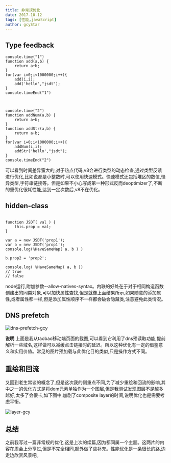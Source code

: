```yaml
---
title: 非常规优化
date: 2017-10-12
tags: [性能,javaScript]
author: gcyStar
---
```


## Type feedback

```
console.time("1")
function add(a,b) {
    return a+b;
}
for(var i=0;i<1000000;i++){
    add(i,i);
    add('hello',"jsdt");
}
console.timeEnd("1")



console.time("2")
function addNum(a,b) {
    return a+b;
}
function addStr(a,b) {
    return a+b;
}
for(var i=0;i<1000000;i++){
    addNum(i,i);
    addStr('hello',"jsdt");
}
console.timeEnd("2")
```
可以看到时间差异蛮大的,对于热点代码,v8会进行类型的动态检查,通过类型反馈进行优化,比如说都是小整数时,可以使用快速模式。快速模式还包括堆区的数值,怪异类型,字符串链接等。但是如果不小心写成第一种形式反而deoptimizer了,不断的重优化很耗性能,达到一定次数后,v8不在优化。

## hidden-class

```

function JSDT( val ) {
    this.prop = val;
}

var a = new JSDT('prop1');
var b = new JSDT('prop1');
console.log(%HaveSameMap( a, b ) )

b.prop2 = 'prop2';

console.log( %HaveSameMap( a, b ))
// true
// false
```
node运行,附加参数--allow-natives-syntax。内联的好处在于对于相同构造函数创建出的同类对象,可以加快属性查找,但是就像上面结果所示,如果随意的添加属性,或者属性都一样,但是添加属性顺序不一样都会破会隐藏类,注意避免此类情况。

##  DNS prefetch

![dns-prefetch-gcy](https://img.wuage.com/150778984484519dns-predetch.png)

**说明**  上面是我从taobao移动端页面的截图,可以看到它利用了dns预读取功能,提前解析一些域名,这样做可以减缓点击链接时的延迟。所以这种优化有一定的借鉴意义和实用价值。常见的图片预加载与此优化目的类似,只是操作方式不同。

## 重绘和回流

又回到老生常谈的概念了,但是这次我的侧重点不同,为了减少重绘和回流的影响,其中之一的优化方式是将dom元素单独作为一个图层,但是我测试发现图层不是越多越好,太多了会很卡,如下图中,加剧了composite layer的时间,说明优化也是需要考虑平衡。

![layer-gcy](https://img.wuage.com/150779269696242layer.png)

##  总结

之前我写过一篇非常规的优化,这是上次的续篇,因为都同属一个主题。这两片的内容在周会上分享过,但是不完全相同,额外做了些补充。性能优化是一条很长的路,边走边欣赏风景吧。






































